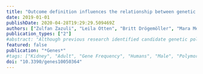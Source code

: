 ```yaml
---
title: "Outcome definition influences the relationship between genetic polymorphisms of ERCC1, ERCC2, SLC22A2 and cisplatin nephrotoxicity in adult testicular cancer patients"
date: 2019-01-01
publishDate: 2020-04-28T19:29:29.509469Z
authors: ["Zulfan Zazuli", "Leila Otten", "Britt Drögemöller", "Mara Medeiros", "Jose Monzon", "Galen Wright", "Christian Kollmannsberger", "Philippe Bedard", "Zhuo Chen", "Karen Gelmon", "Nicole McGoldrick", "Abhijat Kitchlu", "Susanne Vijverberg", "Rosalinde Masereeuw", "Colin Ross", "Geoffrey Liu", "Bruce Carleton", "Anke Maitland-van der Zee"]
publication_types: ["2"]
#abstract: "Although previous research identified candidate genetic polymorphisms associated with cisplatin nephrotoxicity, varying outcome definitions potentially contributed to the variability in the effect size and direction of this relationship. We selected genetic variants that have been significantly associated with cisplatin-induced nephrotoxicity in more than one published study (SLC22A2 rs316019; ERCC1 rs11615 and rs3212986; ERCC2 rs1799793 and rs13181) and performed a replication analysis to confirm associations between these genetic polymorphisms and cisplatin nephrotoxicity using various outcome definitions. We included 282 germ cell testicular cancer patients treated with cisplatin from 2009-2014, aged textgreater17 years recruited by the Canadian Pharmacogenomics Network for Drug Safety. Nephrotoxicity was defined using four grading tools: (1) Common Terminology Criteria for Adverse Events (CTCAE) v4.03 for acute kidney injury (AKI) or CTCAE-AKI; (2) adjusted cisplatin-induced AKI; (3) elevation of serum creatinine; and (4) reduction in the estimated glomerular filtration rate (eGFR). Significant associations were only found when using the CTCAE v4.03 definition: genotype CA of the ERCC1 rs3212986 was associated with decreased risk of cisplatin nephrotoxicity (ORadj = 0.24; 95% CI:0.08-0.70; p= 0.009) compared to genotype CC. In contrast, addition of allele A at SLC22A2 rs316019 was associated with increased risk (ORadj = 4.41; 95% CI:1.96-9.88; p textless 0.001) while genotype AC was associated with a higher risk of cisplatin nephrotoxicity (ORadj = 5.06; 95% CI:1.69-15.16; p= 0.004) compared to genotype CC. Our study showed that different case definitions led to variability in the genetic risk ascertainment of cisplatin nephrotoxicity. Therefore, consensus on a set of clinically relevant outcome definitions that all such studies should follow is needed."
featured: false
publication: "*Genes*"
#tags: ["Kidney", "Adult", "Gene Frequency", "Humans", "Male", "Polymorphism", "Genetic", "Middle Aged", "Pharmacogenetics", "DNA-Binding Proteins", "Retrospective Studies", "Biomarkers", "Pharmacological", "Acute Kidney Injury", "cisplatin", "Cisplatin", "Creatinine", "Endonucleases", "genetic polymorphisms", "Glomerular Filtration Rate", "kidney injury", "Neoplasms", "Germ Cell and Embryonal", "nephrotoxicity", "Organic Cation Transporter 2", "pharmacogenetics", "Testicular Neoplasms", "Xeroderma Pigmentosum Group D Protein"]
doi: "10.3390/genes10050364"
---
```


